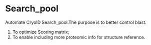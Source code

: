 # Search_pool
Automate CryoID Search_pool.The purpose is to better control blast. 
1. To optimize Scoring matrix;
2. To enable including more proteomic info for structure reference. 